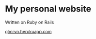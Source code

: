 # My personal website

Written on Ruby on Rails

[glmrvn.herokuapp.com](http://glmrvn.herokuapp.com/)
